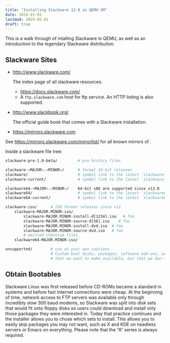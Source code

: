 ```yaml
---
title: "Installing Slackware 12.0 in QEMU VM"
date: 2024-01-01
lastmod: 2024-05-01
draft: true
---
```


This is a walk through of intalling Slackware in QEMU, as well as an introduction to the legendary Slackware distribution.

## Slackware Sites

- http://www.slackware.com/

    The index page of all slackware resources.

    - https://docs.slackware.com/
    - A `ftp.slackware.com` host for ftp service. An HTTP listing is also supported.

- http://www.slackbook.org/

    The official guide book that comes with a Slackware installation.

- https://mirrors.slackware.com


See https://mirrors.slackware.com/mirrorlist/ for all known mirrors of .

Inside a slackware file tree:

```sh
slackware-pre-1.0-beta/	        # pre history files

slackware-<MAJOR>.<MINOR>/      # formal 32-bit releases
slackware/                      # symbol link to the latest `slackware-<MAJOR>.<MINOR>/`
slackware-current/              # symbol link to the latest `slackware-<MAJOR>.<MINOR>/`

slackware64-<MAJOR>.<MINOR>/	64-bit x86 are supported since v13.0
slackware64/	                # symbol link to the latest `slackware64-<MAJOR>.<MINOR>/`
slackware64-current/            # symbol link to the latest `slackware64-<MAJOR>.<MINOR>/`

slackware-iso/      # ISO format releases since v12
	slackware-MAJOR.MINOR-iso/
        slackware-MAJOR.MINOR-install-d[1234].iso   # foo
        slackware-MAJOR.MINOR-source-d[56].iso    # foo
        slackware-MAJOR.MINOR-install-dvd.iso  # foo
        slackware-MAJOR.MINOR-source-dvd.iso   # foo
        # omitted checksum files 
	slackware64-MAJOR.MINOR-iso/

unsupported/        # use at your own cautious
                    # Custom boot disks, packages, software add-ons, and other such enhancements
                    # that we want to make available, but that we don't want to support.  :)
```


## Obtain Bootables

Slackware Linux was first released before CD-ROMs became a standard in systems and before fast Internet connections were cheap.
At the beginning of time, network access to FTP servers was available only through incredibly slow 300 baud modems, so Slackware was split into disk sets that would fit onto floppy disks so users could download and install only those packages they were interested in. Today that practice continues and the installer allows you to chose which sets to install. This allows you to easily skip packages you may not want, such as X and KDE on headless servers or Emacs on everything. Please note that the “A” series is always required.


